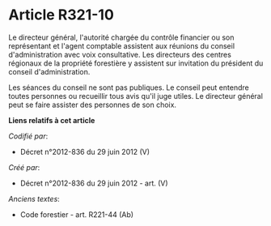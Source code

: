 # Article R321-10

Le directeur général, l'autorité chargée du contrôle financier ou son représentant et l'agent comptable assistent aux
réunions du conseil d'administration avec voix consultative. Les directeurs des centres régionaux de la propriété forestière
y assistent sur invitation du président du conseil d'administration.

Les séances du conseil ne sont pas publiques. Le conseil peut entendre toutes personnes ou recueillir tous avis qu'il juge
utiles. Le directeur général peut se faire assister des personnes de son choix.

**Liens relatifs à cet article**

_Codifié par_:

  - Décret n°2012-836 du 29 juin 2012 (V)

_Créé par_:

  - Décret n°2012-836 du 29 juin 2012 - art. (V)

_Anciens textes_:

  - Code forestier - art. R221-44 (Ab)
